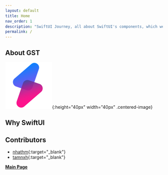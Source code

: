 ```yaml
---
layout: default
title: Home
nav_order: 1
description: "SwiftUI Journey, all about SwiftUI's components, which we worked with or studied about."
permalink: /
---
```


## About GST  

![GST's Logo](docs/assets/images/logo-gst.png "GST's Logo"){:height="40px" width="40px" .centered-image}  

## Why SwiftUI  

## Contributors  

- [nhathm](https://github.com/nhathm){:target="_blank"}  
- [tamnxh](https://github.com/tamnxh){:target="_blank"}  

**[Main Page](https://techover.io/)**
